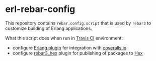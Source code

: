 # erl-rebar-config

This repository contains `rebar.config.script` that is used by `rebar3` to customize building of Erlang applications.

What this script does when run in [Travis CI](https://travis-ci.org) environment:
- configure [Erlang plugin](https://github.com/markusn/coveralls-erl) for integration with [coveralls.io](https://coveralls.io)
- configure [rebar3_hex](https://github.com/tsloughter/rebar3_hex) plugin for publishing of packages to [Hex](https://hex.pm)